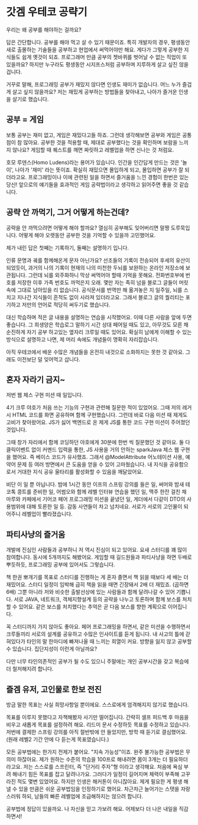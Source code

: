 # 갓겜 우테코 공략기

우리는 왜 공부를 해야하는 걸까요?

답은 간단합니다. 공부를 해야 먹고 살 수 있기 때문이죠. 
특히 개발자의 경우, 평생동안 새로 출몰하는 기술들을 공부하고 현업에서 써먹어야만 해요.
게다가 그렇게 공부한 지식들도 쉽게 옛것이 되죠.
프로그래머 만큼 공부의 쳇바퀴를 벗어날 수 없는 직업이 또 있을까요?
하지만 누구라도 평생동안 시지프스처럼 공부하며 지루하게 살고 싶진 않을 겁니다.

거꾸로 말해, 프로그래밍 공부가 재밌지 않다면 인생도 재미가 없습니다. 어느 누가 즐겁게 살고 싶지 않을까요?
저는 재밌게 공부하는 방법들을 찾아내고, 나아가 즐거운 인생을 살기로 했습니다.

## 공부 = 게임

보통 공부는 재미 없고, 게임은 재밌다고들 하죠.
그런데 생각해보면 공부와 게임은 공통점이 참 많아요.
공부한 것을 적용할 때, 제대로 공부했다는 것을 확인하며 보람을 느끼지 않나요?
게임할 때 퀘스트를 깨면 짜릿하고 레벨업을 하면 신나는 것 처럼요.

호모 루덴스(Homo Ludens)라는 용어가 있습니다.
인간을 인간답게 만드는 것은 '놀이', 나아가 '재미' 라는 뜻이죠.
확실히 재밌으면 몰입하게 되고, 몰입하면 공부가 잘 되더라고요.
프로그래밍이나 이에 관련된 일을 하면서 즐거움을 느낀 경험이 한번은 있는 당신!
앞으로의 얘기들을 효과적인 게임 공략법이라고 생각하고 읽어주면 좋을 것 같습니다.

## 공략 안 까먹기, 그거 어떻게 하는건데?

공략을 안 까먹으려면 어떻게 해야 할까요? 열심히 공부해도 잊어버리면 말짱 도루묵입니다.
어떻게 해야 오랫동안 공부한 것을 기억할 수 있을까 고민했어요. 

제가 내린 답은 첫째는 기록하기, 둘째는 설명하기 입니다.

인류 문명과 궤를 함께해온게 문자 아닌가요? 
선조들의 기록이 전승되어 후세의 유산이 되었듯이, 과거의 나의 기록이 현재의 나의 미천한 두뇌를 보완하는 온라인 저장소에 보관됩니다. 
그런데 뇌를 외주화하니 막상 써먹어야 할때 기억을 못해요. 전화번호부에 번호를 저장한 이후 가족 번호도 까먹은지 오래.
몇만 자는 족히 넘을 블로그 글들이 머릿 속에 그대로 남아있을 리 없습니다. 
공식문서를 번역만 해 옮겨놓은 지 일주일, 뇌를 스치고 지나간 지식들이 흔적도 없이 사라져 있더라고요.
그래서 블로그 글의 퀄리티는 포기하고 저만의 언어로 적당히 써두기로 했습니다.

대신 학습하며 적은 글 내용을 설명하는 연습을 시작했어요. 이때 다른 사람을 앞에 두면 좋습니다.
그 희생양은 학습로그 말하기 시간 상대 페어일 때도 있고, 아무것도 모른 채 순진하게 자기 공부 하고있는 옆자리 크루일 때도 있어요.
확실히 남에게 이해할 수 있는 방식으로 설명하고 나면, 제 머리 속에도 개념들이 명확히 자리잡습니다.

아직 우테코에서 배운 수많은 개념들을 온전히 내것으로 소화하지는 못한 것 같아요. 그래도 이전보단 덜 잊어먹고 삽니다.

## 혼자 자라기 금지~

저번 웹 체스 구현 미션 때 일입니다. 

4기 크루 야호가 처음 쓰는 기능의 구현과 관련해 질문한 적이 있었어요. 
그때 저의 레거시 HTML 코드를 화면 공유하며 함께 구현했습니다.
그런데 바로 다음 미션 때 제게도 고비가 찾아왔어요. 
JS가 싫어 백엔드로 온 제게 JS를 통한 코드 구현 미션이 주어졌던 것입니다. 

그때 창가 자리에서 함께 코딩하던 야호에게 30분에 한번 씩 질문했던 것 같아요.
둘 다 클릭이벤트 없이 커멘드 입력을 통한, JS 사용을 거의 안하는 sparkJava 체스 웹 구현을 했어요. 
즉 베이스 코드가 유사했죠.
그래서 @ModelAttribute 어노테이션 사용, 예약어 문제 등 여러 방면에서 큰 도움을 얻을 수 있어 고마웠습니다.
내 지식을 공유함으로서 거대한 지식 공유 울타리를 활성화할 수 있음을 깨달았어요.

비단 이 일 뿐 아닙니다. 밤에 1시간 동안 이프의 스프링 강의를 들은 일,
써머와 밤새 테코톡 콩트를 준비한 일,
어썸오와 함께 레벨 인터뷰 연습을 했던 일,
맥주 한잔 걸친 채 마루와 카페에서 기어코 페어 프로그래밍 미션을 끝냈던 일, 
게더에서 다같이 DTO의 사용범위에 대해 토론한 일 등.
감동 사연들이 차고 넘치네요. 서로가 서로의 고인물이 되어주니 레벨업이 빨라졌습니다.

## 파티사냥의 즐거움

개발에 진심인 사람들과 공부하니 저 역시 진심이 되고 있어요.
요새 스터디를 꽤 많이 참여합니다. 동시에 5개까지도 해봤어요.
게임할 때 길드원들과 파티사냥을 하면 두배로 뿌듯하듯, 프로그래밍 공부에 있어서도 그렇습니다.

책 한권 뽀개기를 목표로 스터디를 진행하는 게 혼자 졸면서 책 읽을 때보다 세 배는 더 재밌어요.
스터디 일정이 임박해 급히 책을 읽을 때면 긴장돼서 2배 더 재밌죠. (곱하면 6배)
그뿐 아니라 저와 비슷한 출발선상에 있는 사람들과 함께 달려나갈 수 있어 기쁩니다. 
서로 JAVA, 네트워크, 객체지향설계 등의 공략을 나누고 토론하며 함께 보스를 처치할 수 있어요.
같은 보스를 처치했다는 추억은 곧 다음 보스를 향한 계획으로 이어집니다.

꼭 스터디까지 가지 않아도 좋아요. 
페어 프로그래밍을 하면서, 같은 미션을 수행하면서 크루들끼리 서로의 설계를 공유하고 수많은 인사이트를 듣게 됩니다.
내 사고의 틀에 갇혀있다가 타인의 말 한마디에 빠져나올 때 느끼는 희열이 커요. 방향을 잃지 않고 공부할 수 있습니다. 
집단지성이 이런게 아닐까요? 

다만 너무 타인의존적인 공부가 될 수도 있으니 주말에는 개인 공부시간을 갖고 복습에 더 철저해지려 합니다.

## 즐겜 유저, 고인물로 한보 전진

방금 말한 목표는 사실 희망사항일 뿐이에요. 스스로에게 엄격해지지 않기로 했습니다.

목표를 이루지 못했다고 자책해봤자 사기만 떨어집니다. 
간략히 셀프 피드백 후 마음을 비우고 새롭게 목표를 설정하려 해요. 리드미 문서 수정하듯 목표를 수정하고 있습니다. 
저번에 결제한 스프링 강의를 아직 절반밖에 안 들었지만, 방학 때 듣기로 결심했어요. (원래 레벨2 기간 안에 다 듣는게 목표였습니다.)

모든 공부법에는 한가지 전제가 붙어요. "지속 가능성"이죠. 완주 불가능한 공부법은 무의미 하잖아요.
제가 원하는 수준의 학습을 100프로 해내려면 몸이 3개는 더 필요하더라고요.
저는 스스로를 스프린터, 즉 "단거리 주자"형 이라고 생각해요.
처음에 욕심 부려 해내기 힘든 목표를 잡고 달려나가요. 그러다가 일정이 길어지며 체력이 부족해 고꾸라진 적도 몇변 있었어요. 
하지만 인생은 해커톤이 아니잖아요. 제게 필요한 게 평생 해낼 수 있을 만큼은 쉬운 공부법임을 인정하기로 했어요.
차근차근 늘어가는 스탯을 자랑스러워 하되, 남들의 빠른 레벨업에 조급해하지는 않으려 합니다.

공부법에 정답이 있을까요. 나 자신을 믿고 가보려 해요. 어제보다 더 나은 내일을 직감하면서!
